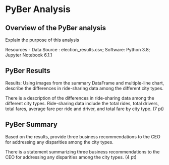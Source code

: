 # PyBer Analysis

## Overview of the PyBer analysis

Explain the purpose of this analysis

Resources - Data Source : election_results.csv; Software: Python 3.8; Jupyter Notebook 6.1.1

## PyBer Results

Results: Using images from the summary DataFrame and multiple-line chart, describe the differences in ride-sharing data among the different city types.

There is a description of the differences in ride-sharing data among the different city types. Ride-sharing data include the total rides, total drivers, total fares, average fare per ride and driver, and total fare by city type. (7 pt)

## PyBer Summary

Based on the results, provide three business recommendations to the CEO for addressing any disparities among the city types.

There is a statement summarizing three business recommendations to the CEO for addressing any disparities among the city types. (4 pt)
